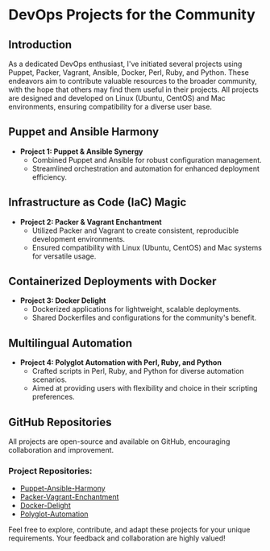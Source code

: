 # DevOps Projects for the Community

## Introduction
As a dedicated DevOps enthusiast, I've initiated several projects using Puppet, Packer, Vagrant, Ansible, Docker, Perl, Ruby, and Python. These endeavors aim to contribute valuable resources to the broader community, with the hope that others may find them useful in their projects. All projects are designed and developed on Linux (Ubuntu, CentOS) and Mac environments, ensuring compatibility for a diverse user base.

## Puppet and Ansible Harmony
- **Project 1: Puppet & Ansible Synergy**
  - Combined Puppet and Ansible for robust configuration management.
  - Streamlined orchestration and automation for enhanced deployment efficiency.

## Infrastructure as Code (IaC) Magic
- **Project 2: Packer & Vagrant Enchantment**
  - Utilized Packer and Vagrant to create consistent, reproducible development environments.
  - Ensured compatibility with Linux (Ubuntu, CentOS) and Mac systems for versatile usage.

## Containerized Deployments with Docker
- **Project 3: Docker Delight**
  - Dockerized applications for lightweight, scalable deployments.
  - Shared Dockerfiles and configurations for the community's benefit.

## Multilingual Automation
- **Project 4: Polyglot Automation with Perl, Ruby, and Python**
  - Crafted scripts in Perl, Ruby, and Python for diverse automation scenarios.
  - Aimed at providing users with flexibility and choice in their scripting preferences.

## GitHub Repositories
All projects are open-source and available on GitHub, encouraging collaboration and improvement.

### Project Repositories:
- [Puppet-Ansible-Harmony](https://github.com/devops-jason/macbook_puppet)
- [Packer-Vagrant-Enchantment](https://github.com/devops-jason/packer_vagrantbox_centos8)
- [Docker-Delight](https://hub.docker.com/_/registry)
- [Polyglot-Automation](https://github.com/devops-jason/perl_scripts)

Feel free to explore, contribute, and adapt these projects for your unique requirements. Your feedback and collaboration are highly valued!
